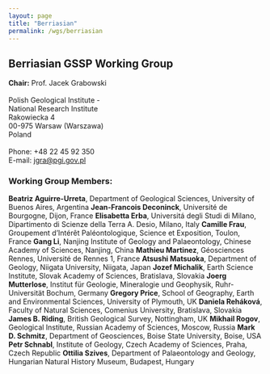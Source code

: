 ```yaml
---
layout: page
title: "Berriasian"
permalink: /wgs/berriasian
---
```

## Berriasian GSSP Working Group

<div class="person-grid">
    <div class="person">
        <div>
            <img src="https://stratigraphy.org/subcommission-cretaceous/images/person-grabowski.jpg" alt="" />
        </div>
        <div class="contact-details">
            <strong>Chair:</strong> Prof. Jacek Grabowski<br />
            <br />
            Polish Geological Institute -<br />National Research  Institute<br />
            Rakowiecka 4<br />
            00-975 Warsaw (Warszawa)<br />
            Poland<br />
            <br />
            Phone: +48 22 45 92 350<br />
            E-mail: <a href="jgra@pgi.gov.pl">jgra@pgi.gov.pl</a>
        </div>
    </div>
</div>

### Working Group Members:

**Beatriz Aguirre-Urreta**, Department of Geological Sciences, University of Buenos Aires, Argentina 
**Jean-Francois Deconinck**, Université de Bourgogne, Dijon, France 
**Elisabetta Erba**, Universitá degli Studi di Milano, Dipartimento di Scienze della Terra A. Desio, Milano, Italy 
**Camille Frau**, Groupement d’Intérêt Paléontologique, Science et Exposition, Toulon, France 
**Gang Li**, Nanjing Institute of Geology and Palaeontology, Chinese Academy of Sciences, Nanjing, China 
**Mathieu Martinez**, Géosciences Rennes, Université de Rennes 1, France 
**Atsushi Matsuoka**, Department of Geology, Niigata University, Niigata, Japan 
**Jozef Michalik**, Earth Science Institute, Slovak Academy of Sciences, Bratislava, Slovakia 
**Joerg Mutterlose**, Institut für Geologie, Mineralogie und Geophysik, Ruhr-Universität Bochum, Germany 
**Gregory Price**, School of Geography, Earth and Environmental Sciences, University of Plymouth, UK 
**Daniela Reháková**, Faculty of Natural Sciences, Comenius University, Bratislava, Slovakia 
**James B. Riding**, British Geological Survey, Nottingham, UK 
**Mikhail Rogov**, Geological Institute, Russian Academy of Sciences, Moscow, Russia 
**Mark D. Schmitz**, Department of Geosciences, Boise State University, Boise, USA 
**Petr Schnabl**, Institute of Geology, Czech Academy of Sciences, Praha, Czech Republic 
**Ottilia Szives**, Department of Palaeontology and Geology, Hungarian Natural History Museum, Budapest, Hungary 



